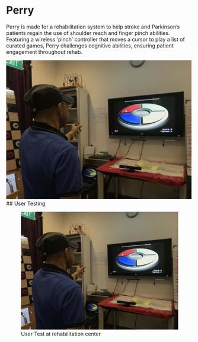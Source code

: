 # Perry
Perry is made for a rehabilitation system to help stroke and Parkinson’s patients regain the use of shoulder reach and finger pinch abilities. Featuring a wireless ‘pinch’ controller that moves a cursor to play a list of curated games, Perry challenges cognitive abilities, ensuring patient engagement throughout rehab.

<img src="images/elderly-test.JPG" width="500">
## User Testing
<figure>
  <img src="images/elderly-test.JPG" width="500">
  <figcaption>User Test at rehabilitation center</figcaption>
</figure>
